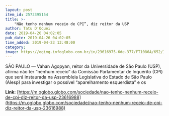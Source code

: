 ```yaml
---
layout: post
item_id: 2572395154
title: >-
    "Não tenho nenhum receio de CPI”, diz reitor da USP
author: Tatu D'Oquei
date: 2019-04-26 04:02:05
pub_date: 2019-04-26 04:02:05
time_added: 2019-04-23 13:48:00
category: 
image: https://ogimg.infoglobo.com.br/in/23616975-6de-377/FT1086A/652/18197668_PA-exclusivo-Sao-Paulosp09052012EducacaoEspecial-sobrecursos-de-Pos-Graduac.jpg
---
```


SÃO PAULO — Vahan Agopyan, reitor da Universidade de São Paulo (USP), afirma não ter “nenhum receio” da Comissão Parlamentar de Inquérito (CPI) que será instaurada na Assembleia Legislativa do Estado de São Paulo (Alesp) para investigar o possível “aparelhamento esquerdista” e os 

**Link:** [https://m.oglobo.globo.com/sociedade/nao-tenho-nenhum-receio-de-cpi-diz-reitor-da-usp-23616988](https://m.oglobo.globo.com/sociedade/nao-tenho-nenhum-receio-de-cpi-diz-reitor-da-usp-23616988)

